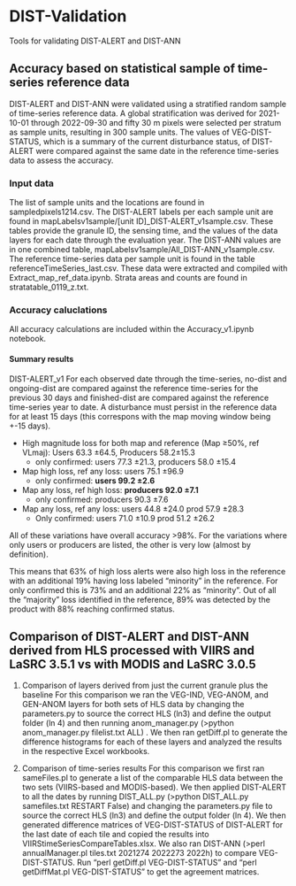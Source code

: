 # DIST-Validation
Tools for validating DIST-ALERT and DIST-ANN

## Accuracy based on statistical sample of time-series reference data
DIST-ALERT and DIST-ANN were validated using a stratified random sample of time-series reference data. A global stratification was derived for 2021-10-01 through 2022-09-30 and fifty 30 m pixels were selected per stratum as sample units, resulting in 300 sample units. The values of VEG-DIST-STATUS, which is a summary of the current disturbance status, of DIST-ALERT were compared against the same date in the reference time-series data to assess the accuracy.

### Input data
The list of sample units and the locations are found in sampledpixels1214.csv. The DIST-ALERT labels per each sample unit are found in mapLabelsv1sample/[unit ID]_DIST-ALERT_v1sample.csv. These tables provide the granule ID, the sensing time, and the values of the data layers for each date through the evaluation year. The DIST-ANN values are in one combined table, mapLabelsv1sample/All_DIST-ANN_v1sample.csv. The reference time-series data per sample unit is found in the table referenceTimeSeries_last.csv. These data were extracted and compiled with Extract_map_ref_data.ipynb. Strata areas and counts are found in stratatable_0119_z.txt.

### Accuracy caluclations
All accuracy calculations are included within the Accuracy_v1.ipynb notebook.

#### Summary results
DIST-ALERT_v1
For each observed date through the time-series, no-dist and ongoing-dist are compared against the reference time-series for the previous 30 days and finished-dist are compared against the reference time-series year to date. A disturbance must persist in the reference data for at least 15 days (this correspons with the map moving window being +-15 days).

- High magnitude loss for both map and reference (Map ≥50%, ref VLmaj): Users 63.3 ±64.5, Producers 58.2±15.3
    - only confirmed: users 77.3 ±21.3, producers 58.0 ±15.4
- Map high loss, ref any loss: users 75.1 ±96.9
    - only confirmed: **users 99.2 ±2.6**
- Map any loss, ref high loss: **producers 92.0 ±7.1**
    - only confirmed: producers 90.3 ±7.6
- Map any loss, ref any loss: users 44.8 ±24.0 prod 57.9 ±28.3
    - Only confirmed: users 71.0 ±10.9 prod 51.2 ±26.2

All of these variations have overall accuracy >98%. For the variations where only users or producers are listed, the other is very low (almost by definition).

This means that 63% of high loss alerts were also high loss in the reference with an additional 19% having loss labeled “minority” in the reference. For only confirmed this is 73% and an additional 22% as “minority”. Out of all the “majority” loss identified in the reference, 89% was detected by the product with 88% reaching confirmed status.

## Comparison of DIST-ALERT and DIST-ANN derived from HLS processed with VIIRS and LaSRC 3.5.1 vs with MODIS and LaSRC 3.0.5
1.	Comparison of layers derived from just the current granule plus the baseline
For this comparison we ran the VEG-IND, VEG-ANOM, and GEN-ANOM layers for both sets of HLS data by changing the parameters.py to source the correct HLS (ln3) and define the output folder (ln 4) and then running anom_manager.py (>python anom_manager.py filelist.txt ALL) . We then ran getDiff.pl to generate the difference histograms for each of these layers and analyzed the results in the respective Excel workbooks.

2.	Comparison of time-series results 
For this comparison we first ran sameFiles.pl to generate a list of the comparable HLS data between the two sets (VIIRS-based and MODIS-based). We then applied DIST-ALERT to all the dates by running DIST_ALL.py (>python DIST_ALL.py samefiles.txt RESTART False) and changing the parameters.py file to source the correct HLS (ln3) and define the output folder (ln 4). We then generated difference matrices of VEG-DIST-STATUS of DIST-ALERT for the last date of each tile and copied the results into VIIRStimeSeriesCompareTables.xlsx. We also ran DIST-ANN (>perl annualManager.pl tiles.txt 2021274 2022273 2022h) to compare VEG-DIST-STATUS. Run “perl getDiff.pl VEG-DIST-STATUS” and “perl getDiffMat.pl VEG-DIST-STATUS” to get the agreement matrices.

